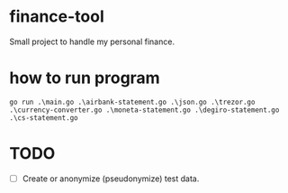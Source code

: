 # finance-tool
Small project to handle my personal finance.

# how to run program
```
go run .\main.go .\airbank-statement.go .\json.go .\trezor.go .\currency-converter.go .\moneta-statement.go .\degiro-statement.go .\cs-statement.go
```

# TODO
- [ ] Create or anonymize (pseudonymize) test data.